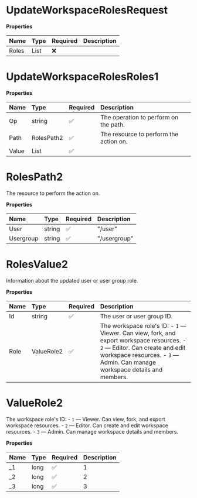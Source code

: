 # UpdateWorkspaceRolesRequest

**Properties**

| Name  | Type                             | Required | Description |
| :---- | :------------------------------- | :------- | :---------- |
| Roles | List<UpdateWorkspaceRolesRoles1> | ❌       |             |

# UpdateWorkspaceRolesRoles1

**Properties**

| Name  | Type              | Required | Description                            |
| :---- | :---------------- | :------- | :------------------------------------- |
| Op    | string            | ✅       | The operation to perform on the path.  |
| Path  | RolesPath2        | ✅       | The resource to perform the action on. |
| Value | List<RolesValue2> | ✅       |                                        |

# RolesPath2

The resource to perform the action on.

**Properties**

| Name      | Type   | Required | Description  |
| :-------- | :----- | :------- | :----------- |
| User      | string | ✅       | "/user"      |
| Usergroup | string | ✅       | "/usergroup" |

# RolesValue2

Information about the updated user or user group role.

**Properties**

| Name | Type       | Required | Description                                                                                                                                                                                                |
| :--- | :--------- | :------- | :--------------------------------------------------------------------------------------------------------------------------------------------------------------------------------------------------------- |
| Id   | string     | ✅       | The user or user group ID.                                                                                                                                                                                 |
| Role | ValueRole2 | ✅       | The workspace role's ID: - `1` — Viewer. Can view, fork, and export workspace resources. - `2` — Editor. Can create and edit workspace resources. - `3` — Admin. Can manage workspace details and members. |

# ValueRole2

The workspace role's ID: - `1` — Viewer. Can view, fork, and export workspace resources. - `2` — Editor. Can create and edit workspace resources. - `3` — Admin. Can manage workspace details and members.

**Properties**

| Name | Type | Required | Description |
| :--- | :--- | :------- | :---------- |
| \_1  | long | ✅       | 1           |
| \_2  | long | ✅       | 2           |
| \_3  | long | ✅       | 3           |

<!-- This file was generated by liblab | https://liblab.com/ -->
